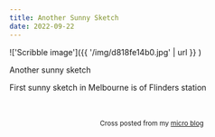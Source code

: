 ```yaml
---
title: Another Sunny Sketch
date: 2022-09-22
---
```

!['Scribble image']({{ '/img/d818fe14b0.jpg' | url }} )
<br>
<p>Another sunny sketch</p>
<p>First sunny sketch in Melbourne is of Flinders station</p>

<br>
<br>
<center><small>Cross posted from my <a href='http://micro.blog/joshnicholas'>micro blog</a></small></center>
<br>
    